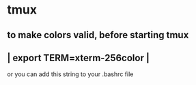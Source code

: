 # tmux

 to make colors valid, before starting tmux
 --------------------------------------------------------------------
 | export TERM=xterm-256color                                       |
 --------------------------------------------------------------------
 or you can add this string to your .bashrc file
